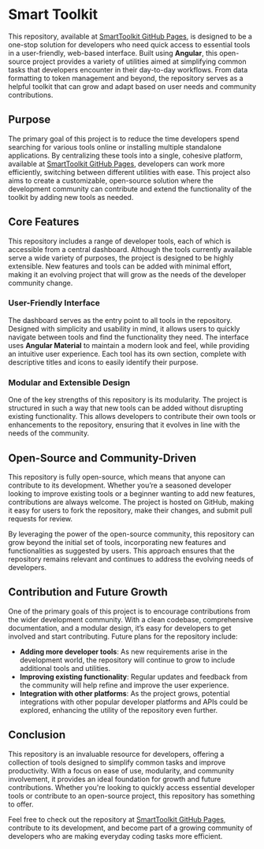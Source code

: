 # Smart Toolkit

This repository, available at [SmartToolkit GitHub Pages](https://smarttoolkit.github.io/), is designed to be a one-stop solution for developers who need quick access to essential tools in a user-friendly, web-based interface. Built using **Angular**, this open-source project provides a variety of utilities aimed at simplifying common tasks that developers encounter in their day-to-day workflows. From data formatting to token management and beyond, the repository serves as a helpful toolkit that can grow and adapt based on user needs and community contributions.

## Purpose

The primary goal of this project is to reduce the time developers spend searching for various tools online or installing multiple standalone applications. By centralizing these tools into a single, cohesive platform, available at [SmartToolkit GitHub Pages](https://smarttoolkit.github.io/), developers can work more efficiently, switching between different utilities with ease. This project also aims to create a customizable, open-source solution where the development community can contribute and extend the functionality of the toolkit by adding new tools as needed.

## Core Features

This repository includes a range of developer tools, each of which is accessible from a central dashboard. Although the tools currently available serve a wide variety of purposes, the project is designed to be highly extensible. New features and tools can be added with minimal effort, making it an evolving project that will grow as the needs of the developer community change.

### User-Friendly Interface

The dashboard serves as the entry point to all tools in the repository. Designed with simplicity and usability in mind, it allows users to quickly navigate between tools and find the functionality they need. The interface uses **Angular Material** to maintain a modern look and feel, while providing an intuitive user experience. Each tool has its own section, complete with descriptive titles and icons to easily identify their purpose.

### Modular and Extensible Design

One of the key strengths of this repository is its modularity. The project is structured in such a way that new tools can be added without disrupting existing functionality. This allows developers to contribute their own tools or enhancements to the repository, ensuring that it evolves in line with the needs of the community.

## Open-Source and Community-Driven

This repository is fully open-source, which means that anyone can contribute to its development. Whether you’re a seasoned developer looking to improve existing tools or a beginner wanting to add new features, contributions are always welcome. The project is hosted on GitHub, making it easy for users to fork the repository, make their changes, and submit pull requests for review.

By leveraging the power of the open-source community, this repository can grow beyond the initial set of tools, incorporating new features and functionalities as suggested by users. This approach ensures that the repository remains relevant and continues to address the evolving needs of developers.

## Contribution and Future Growth

One of the primary goals of this project is to encourage contributions from the wider development community. With a clean codebase, comprehensive documentation, and a modular design, it’s easy for developers to get involved and start contributing. Future plans for the repository include:

- **Adding more developer tools**: As new requirements arise in the development world, the repository will continue to grow to include additional tools and utilities.
- **Improving existing functionality**: Regular updates and feedback from the community will help refine and improve the user experience.
- **Integration with other platforms**: As the project grows, potential integrations with other popular developer platforms and APIs could be explored, enhancing the utility of the repository even further.

## Conclusion

This repository is an invaluable resource for developers, offering a collection of tools designed to simplify common tasks and improve productivity. With a focus on ease of use, modularity, and community involvement, it provides an ideal foundation for growth and future contributions. Whether you're looking to quickly access essential developer tools or contribute to an open-source project, this repository has something to offer.

Feel free to check out the repository at [SmartToolkit GitHub Pages](https://smarttoolkit.github.io/), contribute to its development, and become part of a growing community of developers who are making everyday coding tasks more efficient.

